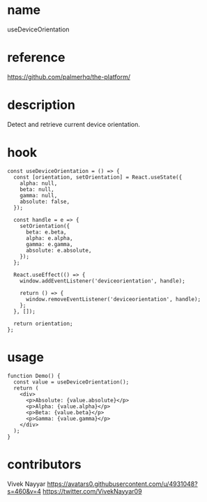 # name

useDeviceOrientation

# reference

https://github.com/palmerhq/the-platform/

# description

Detect and retrieve current device orientation.

# hook

```
const useDeviceOrientation = () => {
  const [orientation, setOrientation] = React.useState({
    alpha: null,
    beta: null,
    gamma: null,
    absolute: false,
  });

  const handle = e => {
    setOrientation({
      beta: e.beta,
      alpha: e.alpha,
      gamma: e.gamma,
      absolute: e.absolute,
    });
  };

  React.useEffect(() => {
    window.addEventListener('deviceorientation', handle);

    return () => {
      window.removeEventListener('deviceorientation', handle);
    };
  }, []);

  return orientation;
};
```

# usage

```
function Demo() {
  const value = useDeviceOrientation();
  return (
    <div>
      <p>Absolute: {value.absolute}</p>
      <p>Alpha: {value.alpha}</p>
      <p>Beta: {value.beta}</p>
      <p>Gamma: {value.gamma}</p>
    </div>
  );
}
```

# contributors

Vivek Nayyar
https://avatars0.githubusercontent.com/u/4931048?s=460&v=4
https://twitter.com/VivekNayyar09

